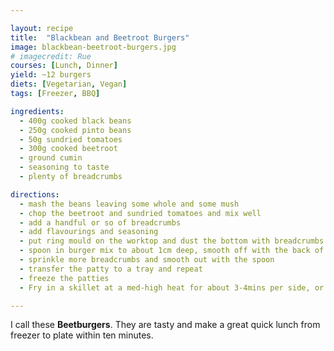 ```yaml
---

layout: recipe
title:  "Blackbean and Beetroot Burgers"
image: blackbean-beetroot-burgers.jpg
# imagecredit: Rue
courses: [Lunch, Dinner]
yield: ~12 burgers
diets: [Vegetarian, Vegan]
tags: [Freezer, BBQ]

ingredients:
  - 400g cooked black beans
  - 250g cooked pinto beans
  - 50g sundried tomatoes
  - 300g cooked beetroot
  - ground cumin
  - seasoning to taste
  - plenty of breadcrumbs

directions:
  - mash the beans leaving some whole and some mush
  - chop the beetroot and sundried tomatoes and mix well
  - add a handful or so of breadcrumbs
  - add flavourings and seasoning
  - put ring mould on the worktop and dust the bottom with breadcrumbs
  - spoon in burger mix to about 1cm deep, smooth off with the back of a spoon
  - sprinkle more breadcrumbs and smooth out with the spoon
  - transfer the patty to a tray and repeat
  - freeze the patties
  - Fry in a skillet at a med-high heat for about 3-4mins per side, or until lightly browned.

---
```


I call these **Beetburgers**. They are tasty and make a great quick lunch from freezer to plate within ten minutes.
